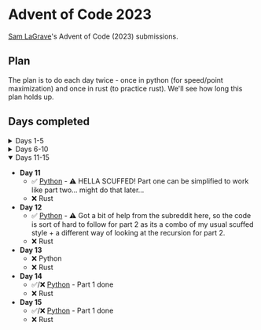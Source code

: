 # Advent of Code 2023

[Sam LaGrave](https://github.com/SLaGrave)'s Advent of Code (2023) submissions.

## Plan

The plan is to do each day twice - once in python (for speed/point maximization) and once in rust (to practice rust). We'll see how long this plan holds up.

## Days completed

<details>
<summary>Days 1-5</summary>

- **Day 01**
  - :white_check_mark: [Python](./day01/python/)
  - :white_check_mark: [Rust](./day01/rust/)
- **Day 02**
  - :white_check_mark: [Python](./day02/python/)
  - :white_check_mark: [Rust](./day02/rust/)
- **Day 03**
  - ⚠️ Note: I added an extra NoOp to each row to make parsing a bit easier
  - :white_check_mark: [Python](./day03/python/)
  - :white_check_mark: [Rust](./day03/rust/)
- **Day 04**
  - ⚠️ Note: I edited the input format manually to make parsing easier
  - :white_check_mark: [Python](./day04/python/)
  - :white_check_mark: [Rust](./day04/rust/)
- **Day 05**
  - ⚠️ Note: Heavily edited input
  - ⚠️ Note: I originally really hated my implementation, but looking back on it the day after writting it I really don't think it's that bad (slow as all hell though)
  - :white_check_mark: [Python](./day05/python/)
  - :x: Rust

</details>

<details>
<summary>Days 6-10</summary>

- **Day 06**
  - :white_check_mark: [Python](./day06/python/)
  - :white_check_mark: [Rust](./day06/rust/)
- **Day 07**
  - :white_check_mark: [Python](./day07/python/)
  - :x: Rust
- **Day 08**
  - ⚠️ Note: Edited the input format slightly
  - :white_check_mark: [Python](./day08/python/)
  - :white_check_mark: [Rust](./day08/rust/)
- **Day 09**
  - :white_check_mark: [Python](./day09/python/)
  - :x: Rust
- **Day 10**
  - :white_check_mark: [Python](./day10/python/)
  - :x: Rust

</details>

<details open>
<summary>Days 11-15</summary>

- **Day 11**
  - :white_check_mark: [Python](./day11/python/) - ⚠️ HELLA SCUFFED! Part one can be simplified to work like part two... might do that later...
  - :x: Rust
- **Day 12**
  - :white_check_mark: [Python](./day12/python/) - ⚠️ Got a bit of help from the subreddit here, so the code is sort of hard to follow for part 2 as its a combo of my usual scuffed style + a different way of looking at the recursion for part 2.
  - :x: Rust
- **Day 13**
  - :x: Python
  - :x: Rust
- **Day 14**
  - :white_check_mark:/:x: [Python](./day14/python/) - Part 1 done
  - :x: Rust
- **Day 15**
  - :white_check_mark:/:x: [Python](./day15/python/) - Part 1 done
  - :x: Rust

</details>